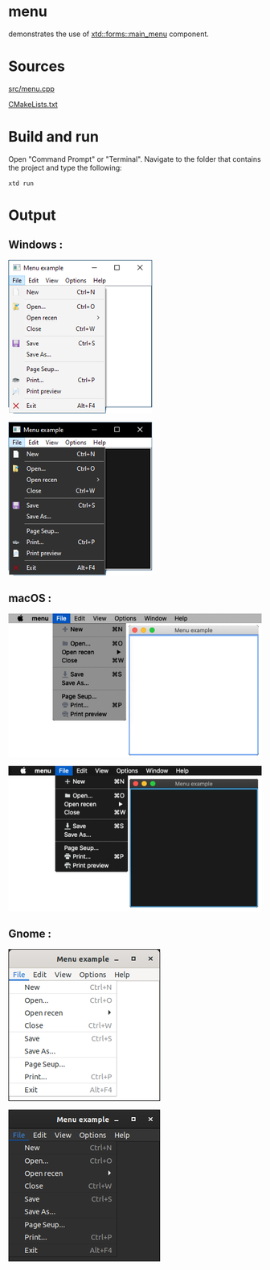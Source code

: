 # menu

demonstrates the use of [xtd::forms::main_menu](../../../src/xtd_forms/include/xtd/forms/main_menu.hpp) component.

# Sources

[src/menu.cpp](src/menu.cpp)

[CMakeLists.txt](CMakeLists.txt)

# Build and run

Open "Command Prompt" or "Terminal". Navigate to the folder that contains the project and type the following:

```shell
xtd run
```

# Output

## Windows :

![Screenshot](../../../docs/pictures/examples/menu_w.png)

![Screenshot](../../../docs/pictures/examples/menu_wd.png)

## macOS :

![Screenshot](../../../docs/pictures/examples/menu_m.png)

![Screenshot](../../../docs/pictures/examples/menu_md.png)

## Gnome :

![Screenshot](../../../docs/pictures/examples/menu_g.png)

![Screenshot](../../../docs/pictures/examples/menu_gd.png)
